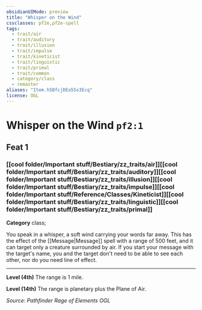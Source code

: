 ```yaml
---
obsidianUIMode: preview
title: "Whisper on the Wind"
cssclasses: pf2e,pf2e-spell
tags:
  - trait/air
  - trait/auditory
  - trait/illusion
  - trait/impulse
  - trait/kineticist
  - trait/linguistic
  - trait/primal
  - trait/common
  - category/class
  - remaster
aliases: "Item.h5BfcjDEo5Ss3Ecq"
license: OGL
---
```

# Whisper on the Wind `pf2:1`
## Feat 1
### [[cool folder/Important stuff/Bestiary/zz_traits/air]][[cool folder/Important stuff/Bestiary/zz_traits/auditory]][[cool folder/Important stuff/Bestiary/zz_traits/illusion]][[cool folder/Important stuff/Bestiary/zz_traits/impulse]][[cool folder/Important stuff/Reference/Classes/Kineticist]][[cool folder/Important stuff/Bestiary/zz_traits/linguistic]][[cool folder/Important stuff/Bestiary/zz_traits/primal]]

**Category** class; 




You speak in a whisper, a soft wind carrying your words far away. This has the effect of the [[Message|Message]] spell with a range of 500 feet, and it can target only a creature surrounded by air. If you start your message with the target's name, you and the target don't need to be able to see each other, nor do you need line of effect.

* * *

**Level (4th)** The range is 1 mile.

**Level (14th)** The range is planetary plus the Plane of Air.

*Source: Pathfinder Rage of Elements*
*OGL*